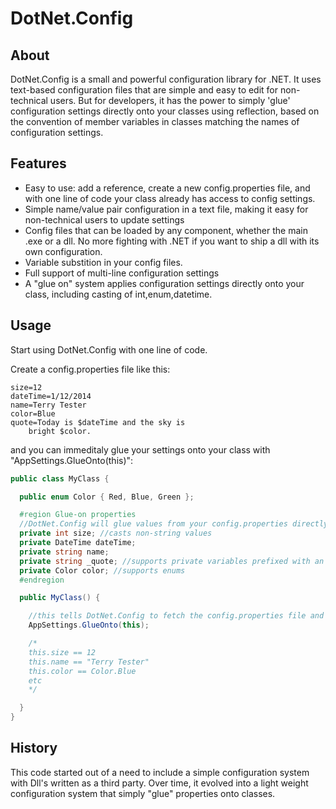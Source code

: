 # DotNet.Config

## About 

DotNet.Config is a small and powerful configuration library for .NET. 
It uses text-based configuration files that are simple and easy to edit for non-technical users.
But for developers, it has the power to simply 'glue' configuration settings directly onto your classes 
using reflection, based on the convention of member variables in classes matching the names of configuration settings.

## Features

* Easy to use: add a reference, create a new config.properties file, and with one line of code your class already has access to config settings.
* Simple name/value pair configuration in a text file, making it easy for non-technical users to update settings
* Config files that can be loaded by any component, whether the main .exe or a dll. No more fighting with .NET if you want to ship a dll with its own configuration.
* Variable substition in your config files. 
* Full support of multi-line configuration settings
* A "glue on" system applies configuration settings directly onto your class, including casting of int,enum,datetime.

## Usage

Start using DotNet.Config with one line of code.

Create a config.properties file like this:

````dosini
size=12
dateTime=1/12/2014
name=Terry Tester
color=Blue
quote=Today is $dateTime and the sky is
    bright $color.
````

and you can immeditaly glue your settings onto your class with "AppSettings.GlueOnto(this)":

````csharp
public class MyClass {

  public enum Color { Red, Blue, Green };

  #region Glue-on properties
  //DotNet.Config will glue values from your config.properties directly onto your member variables:
  private int size; //casts non-string values 
  private DateTime dateTime;
  private string name;
  private string _quote; //supports private variables prefixed with an underscore
  private Color color; //supports enums
  #endregion

  public MyClass() {

    //this tells DotNet.Config to fetch the config.properties file and glue it onto this class
    AppSettings.GlueOnto(this);

    /*
    this.size == 12
    this.name == "Terry Tester"
    this.color == Color.Blue
    etc
    */

  }
}
````


## History 

This code started out of a need to include a simple configuration system with Dll's written as a third party.
Over time, it evolved into a light weight configuration system that simply "glue" properties onto classes.


